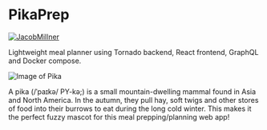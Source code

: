 # PikaPrep

[![JacobMillner](https://circleci.com/gh/JacobMillner/PikaPrep.svg?style=svg)](https://app.circleci.com/pipelines/github/JacobMillner/PikaPrep?branch=circleci-project-setup)

Lightweight meal planner using Tornado backend, React frontend, GraphQL and Docker compose.


![Image of Pika](https://i.imgur.com/oA6CF0z.png)

A pika (/ˈpaɪkə/ PY-kə;) is a small mountain-dwelling mammal found in Asia and North America. In the autumn, they pull hay, soft twigs and other stores of food into their burrows to eat during the long cold winter. This makes it the perfect fuzzy mascot for this meal prepping/planning web app!
